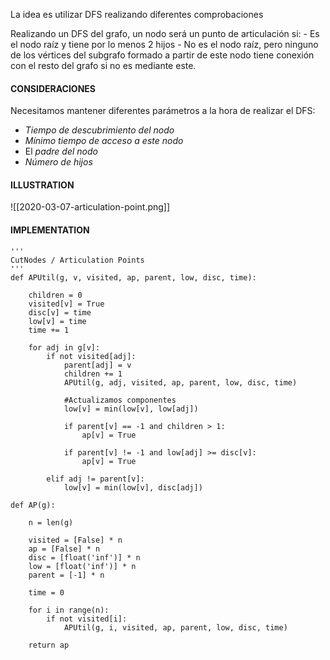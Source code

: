 La idea es utilizar DFS realizando diferentes comprobaciones

Realizando un DFS del grafo, un nodo será un punto de articulación si:
	- Es el nodo raíz y tiene por lo menos 2 hijos
	- No es el nodo raíz, pero ninguno de los vértices del subgrafo formado a partir de este nodo tiene conexión con el resto del grafo si no es mediante este.

#### CONSIDERACIONES

Necesitamos mantener diferentes parámetros a la hora de realizar el DFS:
- *Tiempo de descubrimiento del nodo*
- *Mínimo tiempo de acceso a este nodo*
- El *padre del nodo*
- *Número de hijos*

#### ILLUSTRATION

![[2020-03-07-articulation-point.png]]


#### IMPLEMENTATION

```python3
'''  
CutNodes / Articulation Points  
'''  
def APUtil(g, v, visited, ap, parent, low, disc, time):  
    
    children = 0  
    visited[v] = True  
    disc[v] = time  
    low[v] = time  
    time += 1  
    
    for adj in g[v]:  
        if not visited[adj]:  
            parent[adj] = v  
            children += 1  
            APUtil(g, adj, visited, ap, parent, low, disc, time)  
            
            #Actualizamos componentes  
            low[v] = min(low[v], low[adj])  
            
            if parent[v] == -1 and children > 1:  
                ap[v] = True  
            
            if parent[v] != -1 and low[adj] >= disc[v]:  
                ap[v] = True  
        
        elif adj != parent[v]:  
            low[v] = min(low[v], disc[adj])  
  
def AP(g):  
    
    n = len(g)  
    
    visited = [False] * n  
    ap = [False] * n  
    disc = [float('inf')] * n  
    low = [float('inf')] * n  
    parent = [-1] * n  
    
    time = 0  
    
    for i in range(n):  
        if not visited[i]:  
            APUtil(g, i, visited, ap, parent, low, disc, time)  
              
    return ap
```
